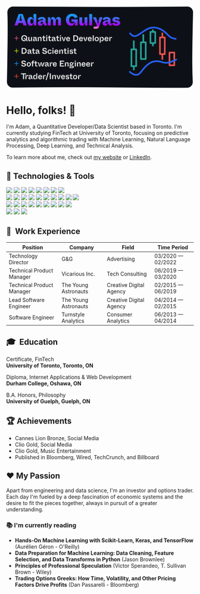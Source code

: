 [![](images/github-card@2x.png)](https://adamgulyas.com)

# Hello, folks! :wave:

I'm Adam, a Quantitative Developer/Data Scientist based in Toronto. I'm currently studying FinTech at University of Toronto, focusing on predictive analytics and algorithmic trading with Machine Learning, Natural Language Processing, Deep Learning, and Technical Analysis.

To learn more about me, check out [my website](https://adamgulyas.com) or [LinkedIn](https://linkedin.com/in/adamgulyas).

## :toolbox: Technologies & Tools

![](https://img.shields.io/badge/MacOS-black?style=flat&logo=apple&logoColor=white&color=039D5D)
![](https://img.shields.io/badge/Linux-informational?style=flat&logo=linux&logoColor=white&color=039D5D)
![](https://img.shields.io/badge/Zsh-informational?style=flat&logo=gnu-bash&logoColor=white&color=039D5D)
![](https://img.shields.io/badge/iTerm2-informational?style=flat&logo=iterm2&logoColor=white&color=039D5D)
![](https://img.shields.io/badge/VSCode-informational?style=flat&logo=visualstudiocode&logoColor=white&color=039D5D)
![](https://img.shields.io/badge/Git-informational?style=flat&logo=git&logoColor=white&color=039D5D)
![](https://img.shields.io/badge/npm-informational?style=flat&logo=npm&logoColor=white&color=039D5D)
![](https://img.shields.io/badge/Docker-informational?style=flat&logo=docker&logoColor=white&color=039D5D)\
![](https://img.shields.io/badge/Python-informational?style=flat&logo=python&logoColor=white&color=blueviolet)
![](https://img.shields.io/badge/PostgreSQL-informational?style=flat&logo=postgresql&logoColor=white&color=blueviolet)
![](https://img.shields.io/badge/NumPy-informational?style=flat&logo=numpy&logoColor=white&color=blueviolet)
![](https://img.shields.io/badge/Pandas-informational?style=flat&logo=pandas&logoColor=white&color=blueviolet)
![](https://img.shields.io/badge/Plotly-informational?style=flat&logo=plotly&logoColor=white&color=blueviolet)
![](https://img.shields.io/badge/SciPy-informational?style=flat&logo=scipy&logoColor=white&color=blueviolet)
![](https://img.shields.io/badge/Scikit_Learn-informational?style=flat&logo=scikitlearn&logoColor=white&color=blueviolet)
![](https://img.shields.io/badge/Keras-informational?style=flat&logo=keras&logoColor=white&color=blueviolet)
![](https://img.shields.io/badge/Tensorflow-informational?style=flat&logo=tensorflow&logoColor=white&color=blueviolet)
![](https://img.shields.io/badge/Watson-informational?style=flat&logo=ibmwatson&logoColor=white&color=blueviolet)\
![](https://img.shields.io/badge/JavaScript-informational?style=flat&logo=javascript&logoColor=white&color=FC4E8E)
![](https://img.shields.io/badge/TypeScript-informational?style=flat&logo=typescript&logoColor=white&color=FC4E8E)
![](https://img.shields.io/badge/PHP-informational?style=flat&logo=php&logoColor=white&color=FC4E8E)
![](https://img.shields.io/badge/MongoDB-informational?style=flat&logo=mongodb&logoColor=white&color=FC4E8E)
![](https://img.shields.io/badge/Django-informational?style=flat&logo=django&logoColor=white&color=FC4E8E)
![](https://img.shields.io/badge/NodeJS-informational?style=flat&logo=nodedotjs&logoColor=white&color=FC4E8E)
![](https://img.shields.io/badge/Express-informational?style=flat&logo=express&logoColor=white&color=FC4E8E)
![](https://img.shields.io/badge/HTML-informational?style=flat&logo=html5&logoColor=white&color=FC4E8E)
![](https://img.shields.io/badge/SASS-informational?style=flat&logo=sass&logoColor=white&color=FC4E8E)\
![](https://img.shields.io/badge/AWS-informational?style=flat&logo=amazon&logoColor=white&color=118AED)
![](https://img.shields.io/badge/Digital_Ocean-informational?style=flat&logo=digitalocean&logoColor=white&color=118AED)
![](https://img.shields.io/badge/cPanel-informational?style=flat&logo=cpanel&logoColor=white&color=118AED)

## :necktie: &nbsp;Work Experience
| Position                    | Company               | Field                           | Time Period          |
| --------------------------- | --------------------- | ------------------------------- | -------------------- |
| Technology Director         | G&G                   | Advertising                     | 03/2020 — 02/2022    |
| Technical Product Manager   | Vicarious Inc.        | Tech Consulting                 | 06/2019 — 03/2020    |
| Technical Product Manager   | The Young Astronauts  | Creative Digital Agency         | 02/2015 — 06/2019    |
| Lead Software Engineer      | The Young Astronauts  | Creative Digital Agency         | 04/2014 — 02/2015    |
| Software Engineer           | Turnstyle Analytics   | Consumer Analytics              | 06/2013 — 04/2014    |

## :mortar_board: &nbsp;Education

Certificate, FinTech\
**University of Toronto, Toronto, ON**

Diploma, Internet Applications & Web Development\
**Durham College, Oshawa, ON**

B.A. Honors, Philosophy\
**University of Guelph, Guelph, ON**

## :trophy: Achievements

- Cannes Lion Bronze, Social Media
- Clio Gold, Social Media
- Clio Gold, Music Entertainment
- Published in Bloomberg, Wired, TechCrunch, and Billboard

## :heart: My Passion

Apart from engineering and data science, I'm an investor and options trader. Each day I'm fueled by a deep fascination of economic systems and the desire to fit the pieces together, always in pursuit of a greater understanding.

### :books: I'm currently reading

- **Hands-On Machine Learning with Scikit-Learn, Keras, and TensorFlow** (Aurélien Géron - O'Reilly)
- **Data Preparation for Machine Learning: Data Cleaning, Feature Selection, and Data Transforms in Python** (Jason Brownlee)
- **Principles of Professional Speculation** (Victor Sperandeo, T. Sullivan Brown - Wiley)
- **Trading Options Greeks: How Time, Volatility, and Other Pricing Factors Drive Profits** (Dan Passarelli - Bloomberg)
